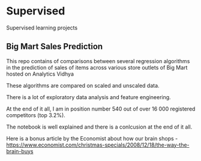 # Supervised
Supervised learning projects

## Big Mart Sales Prediction
This repo contains of comparisons between several regression algorithms in the prediction of sales of items across various store outlets of Big Mart hosted on Analytics Vidhya

These algorithms are compared on scaled and unscaled data.

There is a lot of exploratory data analysis and feature engineering.

At the end of it all, I am in position number 540 out of over 16 000 registered competitors (top 3.2%).

The notebook is well explained and there is a conlcusion at the end of it all.

Here is a bonus article by the Economist about how our brain shops - https://www.economist.com/christmas-specials/2008/12/18/the-way-the-brain-buys
